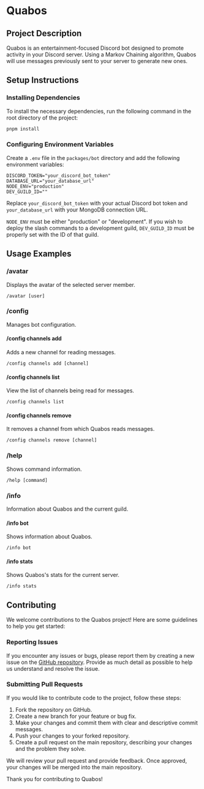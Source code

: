 # Quabos

## Project Description

Quabos is an entertainment-focused Discord bot designed to promote activity in your Discord server. Using a Markov Chaining algorithm, Quabos will use messages previously sent to your server to generate new ones.

## Setup Instructions

### Installing Dependencies

To install the necessary dependencies, run the following command in the root directory of the project:

```bash
pnpm install
```

### Configuring Environment Variables

Create a `.env` file in the `packages/bot` directory and add the following environment variables:

```
DISCORD_TOKEN="your_discord_bot_token"
DATABASE_URL="your_database_url"
NODE_ENV="production"
DEV_GUILD_ID=""
```

Replace `your_discord_bot_token` with your actual Discord bot token and `your_database_url` with your MongoDB connection URL.

`NODE_ENV` must be either "production" or "development". If you wish to deploy the slash commands to a development guild, `DEV_GUILD_ID` must be properly set with the ID of that guild.

## Usage Examples

### /avatar

Displays the avatar of the selected server member.

```
/avatar [user]
```

### /config

Manages bot configuration.

#### /config channels add

Adds a new channel for reading messages.

```
/config channels add [channel]
```

#### /config channels list

View the list of channels being read for messages.

```
/config channels list
```

#### /config channels remove

It removes a channel from which Quabos reads messages.

```
/config channels remove [channel]
```

### /help

Shows command information.

```
/help [command]
```

### /info

Information about Quabos and the current guild.

#### /info bot

Shows information about Quabos.

```
/info bot
```

#### /info stats

Shows Quabos's stats for the current server.

```
/info stats
```

## Contributing

We welcome contributions to the Quabos project! Here are some guidelines to help you get started:

### Reporting Issues

If you encounter any issues or bugs, please report them by creating a new issue on the [GitHub repository](https://github.com/ohmrr/quabos/issues). Provide as much detail as possible to help us understand and resolve the issue.

### Submitting Pull Requests

If you would like to contribute code to the project, follow these steps:

1. Fork the repository on GitHub.
2. Create a new branch for your feature or bug fix.
3. Make your changes and commit them with clear and descriptive commit messages.
4. Push your changes to your forked repository.
5. Create a pull request on the main repository, describing your changes and the problem they solve.

We will review your pull request and provide feedback. Once approved, your changes will be merged into the main repository.

Thank you for contributing to Quabos!
